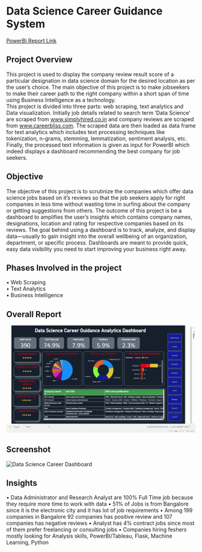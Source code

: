 
# Data Science Career Guidance System

[PowerBi Report Link](https://www.novypro.com/project/datascienceanalyticsdashboard)

## Project Overview

This project is used to display the company review result score of a particular designation in data science domain for the desired location as per the user’s choice. The main objective of this project is to make jobseekers to make their career path to the right company within a short span of time using Business Intelligence as a technology. 	
This project is divided into three parts: web scraping, text analytics and Data visualization. Initially job details related to search term ‘Data Science’ are scraped from www.simplyhired.co.in and company reviews are scraped from www.careerbliss.com. The scraped data are then loaded as data frame for text analytics which includes text processing techniques like tokenization, n-grams, stemming, lemmatization, sentiment analysis, etc. Finally, the processed text information is given as input for PowerBI which indeed displays a dashboard recommending the best company for job seekers.



## Objective

The objective of this project is to scrutinize the companies which offer data science jobs based on it’s reviews so that the job seekers apply for right companies in less time without wasting time in surfing about the company or getting suggestions from others. The outcome of this project is be a dashboard to amplifies the user’s insights which contains company names, designations, location and rating for respective companies based on its reviews. The goal behind using a dashboard is to track, analyze, and display data—usually to gain insight into the overall wellbeing of an organization, department, or specific process. Dashboards are meant to provide quick, easy data visibility you need to start improving your business right away.

## Phases Involved in the project

•	Web Scraping <br />
•	Text Analytics <br />
•	Business Intelligence

## Overall Report
![](https://github.com/raghuldeva/DataScience_career_visualization_dashboard/blob/main/Resources/Data%20Science%20career%20guidance%20system%20video%20capture.gif)

## Screenshot
![Data Science Career Dashboard](https://user-images.githubusercontent.com/72026069/214529889-eba00411-30c5-42f1-a807-e83a703119ad.png)

## Insights

•	Data Administrator and Research Analyst are 100% Full Time job because they require more time to work with data
• 51% of Jobs is from Bangalore since it is the electronic city and it has lot of job requirements
• Among 199 companies in Bangalore 92 companies has positive review and 107 companies has negative reviews
• Analyst has 4% contract jobs since most of them prefer freelancing or consulting jobs
• Companies hiring feshers mostly looking for Analysis skills, PowerBI/Tableau, Flask, Machine Learning, Python
